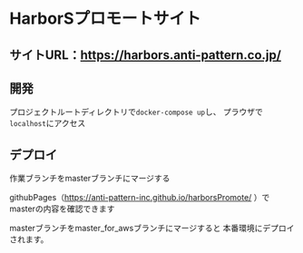 # HarborSプロモートサイト

## サイトURL：https://harbors.anti-pattern.co.jp/

## 開発
プロジェクトルートディレクトリで`docker-compose up`し、
プラウザで`localhost`にアクセス

## デプロイ
作業ブランチをmasterブランチにマージする

githubPages（https://anti-pattern-inc.github.io/harborsPromote/ ）でmasterの内容を確認できます

masterブランチをmaster_for_awsブランチにマージすると
本番環境にデプロイされます。
